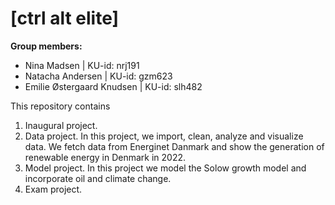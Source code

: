 # \[ctrl alt elite\]

**Group members:**
- Nina Madsen | KU-id: nrj191
- Natacha Andersen | KU-id: gzm623
- Emilie Østergaard Knudsen | KU-id: slh482

This repository contains  
1. Inaugural project. 
2. Data project. In this project, we import, clean, analyze and visualize data. We fetch data from Energinet Danmark and show the generation of renewable energy in Denmark in 2022. 
3. Model project. In this project we model the Solow growth model and incorporate oil and climate change.
4. Exam project. 
